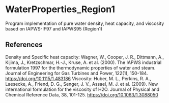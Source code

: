 # WaterProperties_Region1
Program implementation of pure water density, heat capacity, and viscosity based on IAPWS-IF97 and IAPWS95 (Region1)
## References
Density and Specific heat capacity:
Wagner, W., Cooper, J. R., Dittmann, A., Kijima, J., Kretzschmar, H.-J., Kruse, A. et al. (2000). The IAPWS industrial formulation 1997 for the thermodynamic properties of water and steam. Journal of Engineering for Gas Turbines and Power, 122(1), 150-184. https://doi.org/10.1115/1.483186
Viscosity:
Huber, M. L., Perkins, R. A., Laesecke, A., Friend, D. G., Senger, J. V., Assael, M. J. et al. (2009). New international formulation for the viscosity of H2O. Journal of Physical and Chemical Reference Data, 38, 101-125. https://doi.org/10.1063/1.3088050
